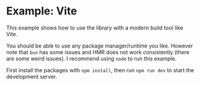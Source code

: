 # Example: Vite

This example shows how to use the library with a modern build tool like Vite.

You should be able to use any package manager/runtime you like. However
note that `bun` has some issues and HMR does not work consistently (there
are some weird issues). I recommend using `node` to run this example.

First install the packages with `npm install`, then
run `npm run dev` to start the development server.

